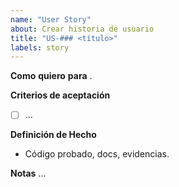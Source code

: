 ```yaml
---
name: "User Story"
about: Crear historia de usuario
title: "US-### <título>"
labels: story
---
```

**Como** <rol> **quiero** <necesidad> **para** <valor>.

**Criterios de aceptación**
- [ ] ...

**Definición de Hecho**
- Código probado, docs, evidencias.

**Notas**
...
